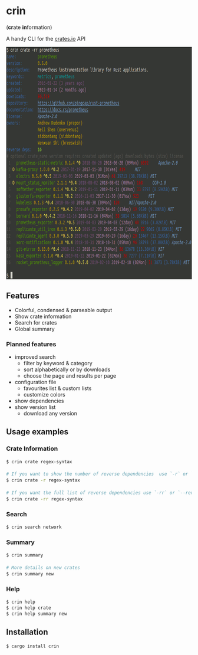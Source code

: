 # crin

(**cr**ate **in**formation)

A handy CLI for the [crates.io](https://crates.io) API

<img src="https://github.com/joseluis/crin/blob/master/res/screenshot.png?raw=true" width="860"  height="630"/>

## Features

- Colorful, condensed & parseable output
- Show crate information
- Search for crates
- Global summary

### Planned features

- improved search
  - filter by keyword & category
  - sort alphabetically or by downloads
  - choose the page and results per page
- configuration file
  - favourites list & custom lists
  - customize colors
- show dependencies
- show version list
  - download any version

## Usage examples

### Crate Information
```sh
$ crin crate regex-syntax

# If you want to show the number of reverse dependencies  use `-r` or `--reverse`:
$ crin crate -r regex-syntax

# If you want the full list of reverse dependencies use `-rr` or `--reverse --reverse`:
$ crin crate -rr regex-syntax
```

### Search
```sh
$ crin search network
```


### Summary

```sh
$ crin summary

# More details on new crates
$ crin summary new
```

### Help
```
$ crin help
$ crin help crate
$ crin help summary new
```

## Installation

```sh
$ cargo install crin
```
